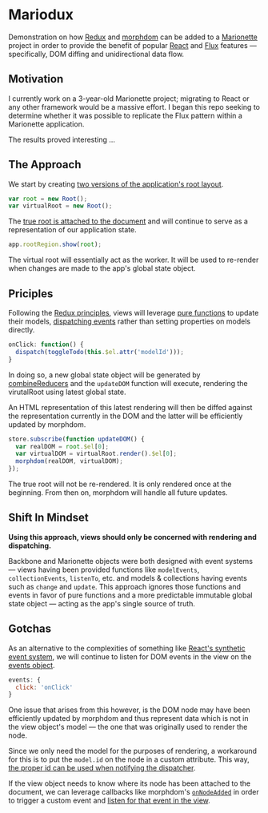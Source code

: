 # Mariodux
Demonstration on how [Redux](https://github.com/reactjs/redux) and [morphdom](https://github.com/patrick-steele-idem/morphdom) can be added to a  [Marionette](https://github.com/marionettejs/backbone.marionette) project in order to provide the benefit of popular [React](https://github.com/facebook/react) and [Flux](https://facebook.github.io/flux/) features — specifically, DOM diffing and unidirectional data flow.

## Motivation
I currently work on a 3-year-old Marionette project; migrating to React or any other framework would be a massive effort. I began this repo seeking to determine whether it was possible to replicate the Flux pattern within a Marionette application.

The results proved interesting …

## The Approach
We start by creating [two versions of the application's root layout](https://github.com/AndrewHenderson/mariodux/blob/master/examples/todos/index.js#L15-L16).
```js
var root = new Root();
var virtualRoot = new Root();
```
The [true root is attached to the document](https://github.com/AndrewHenderson/mariodux/blob/master/examples/todos/index.js#L47) and will continue to serve as a representation of our application state.
```js
app.rootRegion.show(root);
```
The virtual root will essentially act as the worker. It will be used to re-render when changes are made to the app's global state object.

## Priciples
Following the [Redux principles](http://redux.js.org/docs/introduction/ThreePrinciples.html), views will leverage [pure functions](https://github.com/AndrewHenderson/mariodux/blob/master/examples/todos/reducers/todos.js#L10-L43) to update their models, [dispatching events](https://github.com/AndrewHenderson/mariodux/blob/master/examples/todos/components/TodoList.js#L53-L55) rather than setting properties on models directly.
```js
onClick: function() {
  dispatch(toggleTodo(this.$el.attr('modelId')));
}
```
In doing so, a new global state object will be generated by  [combineReducers](https://github.com/AndrewHenderson/mariodux/blob/master/examples/todos/reducers/index.js#L9-L12) and the `updateDOM` function will execute, rendering the virutalRoot using latest global state.

An HTML representation of this latest rendering will then be diffed against the representation currently in the DOM and the latter will be efficiently updated by morphdom.
```js
store.subscribe(function updateDOM() {
  var realDOM = root.$el[0];
  var virtualDOM = virtualRoot.render().$el[0];
  morphdom(realDOM, virtualDOM);
});
```
The true root will not be re-rendered. It is only rendered once at the beginning. From then on, morphdom will handle all future updates.

## Shift In Mindset
**Using this approach, views should only be concerned with rendering and dispatching.**

Backbone and Marionette objects were both designed with event systems — views having been provided functions like `modelEvents`, `collectionEvents`, `listenTo`, etc. and models & collections having events such as `change` and `update`. This approach ignores those functions and events in favor of pure functions and a more predictable immutable global state object — acting as the app's single source of truth.

## Gotchas
As an alternative to the complexities of something like [React's synthetic event system](https://facebook.github.io/react/docs/working-with-the-browser.html), we will continue to listen for DOM events in the view on the [events object](https://github.com/AndrewHenderson/mariodux/blob/master/examples/todos/components/TodoList.js#L30-L32).
```js
events: {
  click: 'onClick'
}
```
One issue that arises from this however, is the DOM node may have been efficiently updated by morphdom and thus represent data which is not in the view object's model — the one that was originally used to render the node.

Since we only need the model for the purposes of rendering, a workaround for this is to put the `model.id` on the node in a custom attribute. This way, [the proper id can be used when notifying the dispatcher](https://github.com/AndrewHenderson/mariodux/blob/master/examples/todos/components/TodoList.js#L54).

If the view object needs to know where its node has been attached to the document, we can leverage callbacks like morphdom's   [`onNodeAdded`](
https://github.com/AndrewHenderson/mariodux/blob/master/examples/async/index.js#L26-L30) in order to trigger a custom event and [listen for that event in the view](https://github.com/AndrewHenderson/mariodux/blob/master/examples/async/components/Posts.js#L14-L16).
